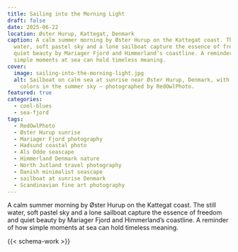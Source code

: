 ```yaml
---
title: Sailing into the Morning Light
draft: false
date: 2025-06-22
location: Øster Hurup, Kattegat, Denmark
caption: A calm summer morning by Øster Hurup on the Kattegat coast. The still
  water, soft pastel sky and a lone sailboat capture the essence of freedom and
  quiet beauty by Mariager Fjord and Himmerland’s coastline. A reminder of how
  simple moments at sea can hold timeless meaning.
cover:
  image: sailing-into-the-morning-light.jpg
  alt: Sailboat on calm sea at sunrise near Øster Hurup, Denmark, with pastel
    colors in the summer sky – photographed by RedOwlPhoto.
featured: true
categories:
  - cool-blues
  - sea-fjord
tags:
  - RedOwlPhoto
  - Øster Hurup sunrise
  - Mariager Fjord photography
  - Hadsund coastal photo
  - Als Odde seascape
  - Himmerland Denmark nature
  - North Jutland travel photography
  - Danish minimalist seascape
  - sailboat at sunrise Denmark
  - Scandinavian fine art photography
---
```


A calm summer morning by Øster Hurup on the Kattegat coast. The still
  water, soft pastel sky and a lone sailboat capture the essence of freedom and
  quiet beauty by Mariager Fjord and Himmerland’s coastline. A reminder of how
  simple moments at sea can hold timeless meaning.

  <!--more-->

{{< schema-work >}}